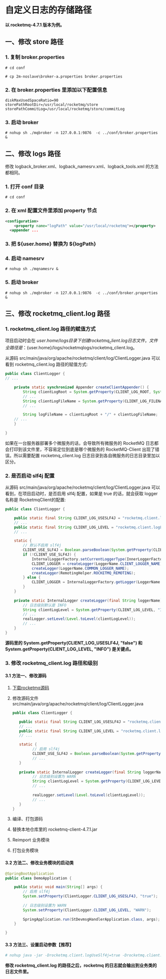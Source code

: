 # 自定义日志的存储路径

**以 rocketmq-4.7.1 版本为例。**

## 一、修改 store 路径
### 1. 复制 broker.properties
```
# cd conf

# cp 2m-noslave\broker-a.properties broker.properties
```

### 2. 在 broker.properties 里添加以下配置信息
```
diskMaxUsedSpaceRatio=90
storePathRootDir=/usr/local/rocketmq/store
storePathCommitLog=/usr/local/rocketmq/store/commitLog
```

### 3. 启动 broker
```
# nohup sh ./mqbroker -n 127.0.0.1:9876  -c ../conf/broker.properties &
```

## 二、修改 logs 路径
修改 logback_broker.xml、logback_namesrv.xml、logback_tools.xml 的方法都相同。

### 1. 打开 conf 目录
```
# cd conf
```

### 2. 在 xml 配置文件里添加 property 节点
```xml
<configuration>
	<property name="logPath" value="/usr/local/rocketmq"></property>
  <appender ...
```

### 3. 把 ${user.home} 替换为 ${logPath}

### 4. 启动 namesrv
```
# nohup sh ./mqnamesrv &
```

### 5. 启动 broker
```
# nohup sh ./mqbroker -n 127.0.0.1:9876  -c ../conf/broker.properties &
```

## 三、修改 rocketmq_client.log 路径
### 1. rocketmq_client.log 路径的赋值方式
项目启动时会在 ${user.home}/logs 目录下创建 rocketmq_client.log 日志文件，文件全路径是：${user.home}/logs/rocketmqlogs/rocketmq_client.log。

从源码 src/main/java/org/apache/rocketmq/client/log/ClientLogger.java 可以看到 rocketmq_client.log 路径的赋值方式:

```java
public class ClientLogger {
// ...

    private static synchronized Appender createClientAppender() {
        String clientLogRoot = System.getProperty(CLIENT_LOG_ROOT, System.getProperty("user.home") + "/logs/rocketmqlogs");
        // ...
        String clientLogFileName = System.getProperty(CLIENT_LOG_FILENAME, "rocketmq_client.log");
        // ...

        String logFileName = clientLogRoot + "/" + clientLogFileName;
	// ...
    }
    
}
```

如果在一台服务器部署多个微服务的话，会导致所有微服务的 RocketMQ 日志都会打印到该文件里，不容易定位到底是哪个微服务的 RocketMQ-Client 出现了错误。所以需要配置 rocketmq_client.log 日志目录到各自微服务的日志目录里加以区分。

### 2. 是否启动 slf4j 配置
从源码 src/main/java/org/apache/rocketmq/client/log/ClientLogger.java 可以看到，在项目启动时，是否启用 slf4j 配置，如果是 true 的话，就会获取 logger 名称是 RocketmqClient的配置:

```java
public class ClientLogger {

    public static final String CLIENT_LOG_USESLF4J = "rocketmq.client.logUseSlf4j";
    // ...
    public static final String CLIENT_LOG_LEVEL = "rocketmq.client.logLevel";
    // ...

    static {
        // 默认不启用 slf4j
        CLIENT_USE_SLF4J = Boolean.parseBoolean(System.getProperty(CLIENT_LOG_USESLF4J, "false"));
        if (!CLIENT_USE_SLF4J) {
            InternalLoggerFactory.setCurrentLoggerType(InnerLoggerFactory.LOGGER_INNER);
            CLIENT_LOGGER = createLogger(LoggerName.CLIENT_LOGGER_NAME);
            createLogger(LoggerName.COMMON_LOGGER_NAME);
            createLogger(RemotingHelper.ROCKETMQ_REMOTING);
        } else {
            CLIENT_LOGGER = InternalLoggerFactory.getLogger(LoggerName.CLIENT_LOGGER_NAME);
        }
    }
    
    private static InternalLogger createLogger(final String loggerName) {
        // 日志级别默认是 INFO
        String clientLogLevel = System.getProperty(CLIENT_LOG_LEVEL, "INFO");
        // ...
        realLogger.setLevel(Level.toLevel(clientLogLevel));
        // ...
    }
}
```

**源码里的 System.getProperty(CLIENT_LOG_USESLF4J, "false") 和 System.getProperty(CLIENT_LOG_LEVEL, "INFO") 是关键点。**

### 3. 修改 rocketmq_client.log 路径和级别
#### 3.1 方法一、修改源码
1. [下载rocketmq源码](https://github.com/apache/rocketmq/ 'rocketmq')

2. 修改源码文件 src/main/java/org/apache/rocketmq/client/log/ClientLogger.java
   ```java
   public class ClientLogger {
   
      public static final String CLIENT_LOG_USESLF4J = "rocketmq.client.logUseSlf4j";
      // ...
      public static final String CLIENT_LOG_LEVEL = "rocketmq.client.logLevel";
      // ...

      static {
            // 启用 slf4j
            CLIENT_USE_SLF4J = Boolean.parseBoolean(System.getProperty(CLIENT_LOG_USESLF4J, "true"));
            // ...
      }
	 
      private static InternalLogger createLogger(final String loggerName) {
            // 日志级别设置为 WARN
            String clientLogLevel = System.getProperty(CLIENT_LOG_LEVEL, "WARN");
            // ...
            
            realLogger.setLevel(Level.toLevel(clientLogLevel));
            // ...
      }
   }
   ```

3. 编译、打包源码

4. 替换本地仓库里的 rocketmq-client-4.7.1.jar

5. Reimport 业务模块

6. 打包业务模块

#### 3.2 方法二、修改业务模块的启动类
```java
@SpringBootApplication
public class DemoApplication {

    public static void main(String[] args) {
        // 启用 slf4j
        System.setProperty(ClientLogger.CLIENT_LOG_USESLF4J, "true");
	
        // 日志级别设置为 WARN
        System.setProperty(ClientLogger.CLIENT_LOG_LEVEL, "WARN");
	
        SpringApplication.run(StDevmsgHandlerApplication.class, args);
    }

}
```

#### 3.3 方法三、设置启动参数【推荐】
```bash
# nohup java -jar -Drocketmq.client.logUseSlf4j=true -Drocketmq.client.logLevel=WARN -XX:+HeapDumpOnOutOfMemoryError -Xmx256m -Xms256m ./demo-1.0.0.jar &
```

**修改 rocketmq_client.log 的路径之后，rocketmq 的日志就会输出到业务类的日志文件里。**
